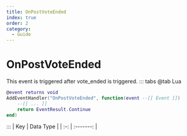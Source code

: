 ```yaml
---
title: OnPostVoteEnded
index: true
order: 2
category:
  - Guide
---
```


# OnPostVoteEnded
This event is triggered after vote_ended is triggered.
::: tabs
@tab Lua
```lua
@event returns void
AddEventHandler("OnPostVoteEnded", function(event --[[ Event ]])
    --[[ ... ]]
    return EventResult.Continue
end)
```

:::
| Key | Data Type |
| :-: | :-------: |